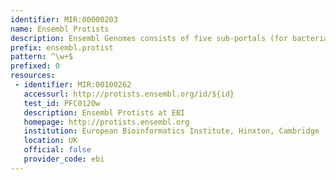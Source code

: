 ```yaml
---
identifier: MIR:00000203
name: Ensembl Protists
description: Ensembl Genomes consists of five sub-portals (for bacteria, protists, fungi, plants and invertebrate metazoa) designed to complement the availability of vertebrate genomes in Ensembl. This collection is concerned with protist genomes.
prefix: ensembl.protist
pattern: ^\w+$
prefixed: 0
resources:
 - identifier: MIR:00100262
   accessurl: http://protists.ensembl.org/id/${id}
   test_id: PFC0120w
   description: Ensembl Protists at EBI
   homepage: http://protists.ensembl.org
   institution: European Bioinformatics Institute, Hinxton, Cambridge
   location: UK
   official: false
   provider_code: ebi
---
```

